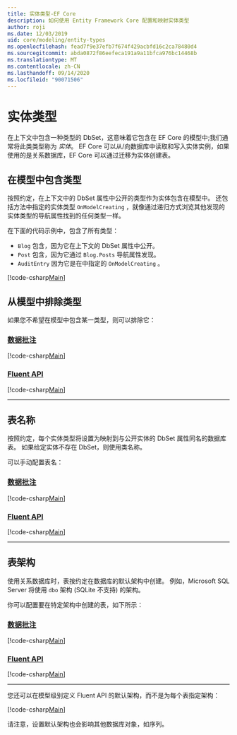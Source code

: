 ```yaml
---
title: 实体类型-EF Core
description: 如何使用 Entity Framework Core 配置和映射实体类型
author: roji
ms.date: 12/03/2019
uid: core/modeling/entity-types
ms.openlocfilehash: fead7f9e37efb7f674f429acbfd16c2ca78480d4
ms.sourcegitcommit: abda0872f86eefeca191a9a11bfca976bc14468b
ms.translationtype: MT
ms.contentlocale: zh-CN
ms.lasthandoff: 09/14/2020
ms.locfileid: "90071506"
---
```

# <a name="entity-types"></a>实体类型

在上下文中包含一种类型的 DbSet，这意味着它包含在 EF Core 的模型中;我们通常将此类类型称为 *实体*。 EF Core 可以从/向数据库中读取和写入实体实例，如果使用的是关系数据库，EF Core 可以通过迁移为实体创建表。

## <a name="including-types-in-the-model"></a>在模型中包含类型

按照约定，在上下文中的 DbSet 属性中公开的类型作为实体包含在模型中。 还包括方法中指定的实体类型 `OnModelCreating` ，就像通过递归方式浏览其他发现的实体类型的导航属性找到的任何类型一样。

在下面的代码示例中，包含了所有类型：

* `Blog` 包含，因为它在上下文的 DbSet 属性中公开。
* `Post` 包含，因为它通过 `Blog.Posts` 导航属性发现。
* `AuditEntry` 因为它是在中指定的 `OnModelCreating` 。

[!code-csharp[Main](../../../samples/core/Modeling/Conventions/EntityTypes.cs?name=EntityTypes&highlight=3,7,16)]

## <a name="excluding-types-from-the-model"></a>从模型中排除类型

如果您不希望在模型中包含某一类型，则可以排除它：

### <a name="data-annotations"></a>[数据批注](#tab/data-annotations)

[!code-csharp[Main](../../../samples/core/Modeling/DataAnnotations/IgnoreType.cs?name=IgnoreType&highlight=1)]

### <a name="fluent-api"></a>[Fluent API](#tab/fluent-api)

[!code-csharp[Main](../../../samples/core/Modeling/FluentAPI/IgnoreType.cs?name=IgnoreType&highlight=3)]

***

## <a name="table-name"></a>表名称

按照约定，每个实体类型将设置为映射到与公开实体的 DbSet 属性同名的数据库表。 如果给定实体不存在 DbSet，则使用类名称。

可以手动配置表名：

### <a name="data-annotations"></a>[数据批注](#tab/data-annotations)

[!code-csharp[Main](../../../samples/core/Modeling/DataAnnotations/TableName.cs?Name=TableName&highlight=1)]

### <a name="fluent-api"></a>[Fluent API](#tab/fluent-api)

[!code-csharp[Main](../../../samples/core/Modeling/FluentAPI/TableName.cs?Name=TableName&highlight=3-4)]

***

## <a name="table-schema"></a>表架构

使用关系数据库时，表按约定在数据库的默认架构中创建。 例如，Microsoft SQL Server 将使用 `dbo` 架构 (SQLite 不支持) 的架构。

你可以配置要在特定架构中创建的表，如下所示：

### <a name="data-annotations"></a>[数据批注](#tab/data-annotations)

[!code-csharp[Main](../../../samples/core/Modeling/DataAnnotations/TableNameAndSchema.cs?name=TableNameAndSchema&highlight=1)]

### <a name="fluent-api"></a>[Fluent API](#tab/fluent-api)

[!code-csharp[Main](../../../samples/core/Modeling/FluentAPI/TableNameAndSchema.cs?name=TableNameAndSchema&highlight=3-4)]

***

您还可以在模型级别定义 Fluent API 的默认架构，而不是为每个表指定架构：

[!code-csharp[Main](../../../samples/core/Modeling/FluentAPI/DefaultSchema.cs?name=DefaultSchema&highlight=3)]

请注意，设置默认架构也会影响其他数据库对象，如序列。
